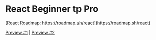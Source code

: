 # React Beginner tp Pro
[React Roadmap: https://roadmap.sh/react](https://roadmap.sh/react) 

[Preview #1](https://devstoc.com/movieraves/) | [Preview #2](movieraves.rf.gd)

